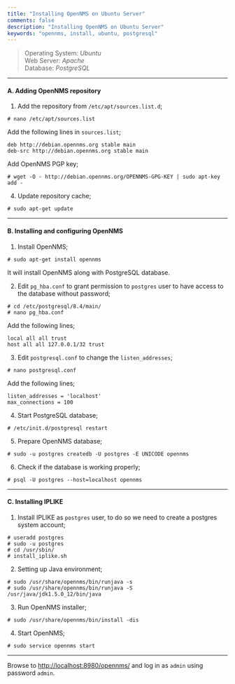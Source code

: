 ```yaml
---
title: "Installing OpenNMS on Ubuntu Server"
comments: false
description: "Installing OpenNMS on Ubuntu Server"
keywords: "opennms, install, ubuntu, postgresql"
---
```

> Operating System: _Ubuntu_  
> Web Server: _Apache_  
> Database: _PostgreSQL_  

___

#### A. Adding OpenNMS repository

1. Add the repository from `/etc/apt/sources.list.d`;
```
# nano /etc/apt/sources.list
```
Add the following lines in `sources.list`;
```
deb http://debian.opennms.org stable main
deb-src http://debian.opennms.org stable main
```
Add OpenNMS PGP key;
```
# wget -O - http://debian.opennms.org/OPENNMS-GPG-KEY | sudo apt-key add -
```

4. Update repository cache;
```
# sudo apt-get update
```

___


#### B. Installing and configuring OpenNMS

1. Install OpenNMS;
```
# sudo apt-get install opennms
```
It will install OpenNMS along with PostgreSQL database.

2. Edit `pg_hba.conf` to grant permission to `postgres` user to have access to the database without password;
```
# cd /etc/postgresql/8.4/main/
# nano pg_hba.conf
```
Add the following lines;
```
local all all trust
host all all 127.0.0.1/32 trust
```

3. Edit `postgresql.conf` to change the `listen_addresses`;
```
# nano postgresql.conf
```
Add the following lines;
```
listen_addresses = 'localhost'
max_connections = 100
```

4. Start PostgreSQL database;
```
# /etc/init.d/postgresql restart
```

5. Prepare OpenNMS database;
```
# sudo -u postgres createdb -U postgres -E UNICODE opennms
```

6. Check if the database is working properly;
```
# psql -U postgres --host=localhost opennms
```

___

#### C. Installing IPLIKE

1. Install IPLIKE as `postgres` user, to do so we need to create a postgres system account;
```
# useradd postgres
# sudo -u postgres
# cd /usr/sbin/
# install_iplike.sh
```

2. Setting up Java environment;
```
# sudo /usr/share/opennms/bin/runjava -s
# sudo /usr/share/opennms/bin/runjava -S /usr/java/jdk1.5.0_12/bin/java
```

3. Run OpenNMS installer;
```
# sudo /usr/share/opennms/bin/install -dis
```

4. Start OpenNMS;
```
# sudo service opennms start
```

___

Browse to [http://localhost:8980/opennms/](http://localhost:8980/opennms/) and log in as `admin` using password `admin`.
